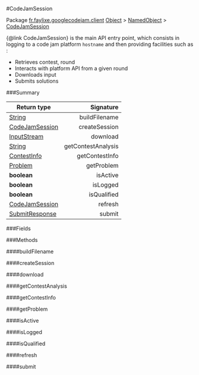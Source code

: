 #CodeJamSession

Package [fr.faylixe.googlecodejam.client](nullfr/faylixe/googlecodejam/client)
[Object]() > [NamedObject]() > [CodeJamSession]()

{@link CodeJamSession} is the main API entry point, which consists
 in logging to a code jam platform ``hostname`` and then providing
 facilities such as :
 <br>
 * Retrieves contest, round
 * Interacts with platform API from a given round
 * Downloads input
 * Submits solutions

###Summary


Return type | Signature
--- | ---:
[String]() | buildFilename
[CodeJamSession]() | createSession
[InputStream]() | download
[String]() | getContestAnalysis
[ContestInfo]() | getContestInfo
[Problem]() | getProblem
**boolean** | isActive
**boolean** | isLogged
**boolean** | isQualified
[CodeJamSession]() | refresh
[SubmitResponse]() | submit

###Fields


###Methods

####buildFilename


####createSession


####download


####getContestAnalysis


####getContestInfo


####getProblem


####isActive


####isLogged


####isQualified


####refresh


####submit


